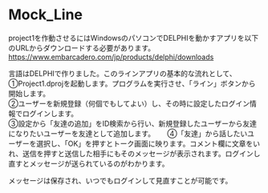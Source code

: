 # Mock_Line

project1を作動させるにはWindowsのパソコンでDELPHIを動かすアプリを以下のURLからダウンロードする必要があります。
https://www.embarcadero.com/jp/products/delphi/downloads

言語はDELPHIで作りました。このラインアプリの基本的な流れとして、　　
①Project1.dprojを起動します。プログラムを実行させ、「ライン」ボタンから開始します。  
②ユーザーを新規登録（何個でもしてよい）し、その時に設定したログイン情報でログインします。  
③設定から「友達の追加」をID検索から行い、新規登録したユーザーから友達になりたいユーザーを友達として追加します。　　
④「友達」から話したいユーザーを選択し、「OK」を押すとトーク画面に映ります。コメント欄に文章をいれ、送信を押すと送信した相手にもそのメッセージが表示されます。ログインし直すとメッセージが送られているのがわかります。　　

メッセージは保存され、いつでもログインして見直すことが可能です。　　

